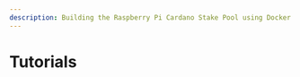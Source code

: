 ```yaml
---
description: Building the Raspberry Pi Cardano Stake Pool using Docker
---
```


# Tutorials

## 



